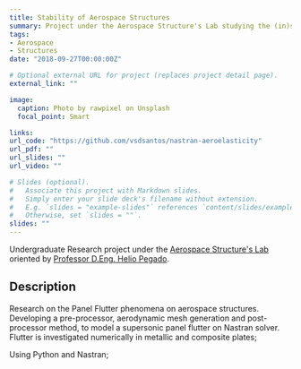 ```yaml
---
title: Stability of Aerospace Structures
summary: Project under the Aerospace Structure's Lab studying the (in)stability of aerospace structures
tags:
- Aerospace
- Structures
date: "2018-09-27T00:00:00Z"

# Optional external URL for project (replaces project detail page).
external_link: ""

image:
  caption: Photo by rawpixel on Unsplash
  focal_point: Smart

links:
url_code: "https://github.com/vsdsantos/nastran-aeroelasticity"
url_pdf: ""
url_slides: ""
url_video: ""

# Slides (optional).
#   Associate this project with Markdown slides.
#   Simply enter your slide deck's filename without extension.
#   E.g. `slides = "example-slides"` references `content/slides/example-slides.md`.
#   Otherwise, set `slides = ""`.
slides: ""
---
```


Undergraduate Research project under the [Aerospace Structure's Lab](https://www.researchgate.net/lab/Helio-Pegado-Lab)
oriented by [Professor D.Eng. Helio Pegado](https://www.researchgate.net/profile/Helio-Pegado).

## Description
Research on the Panel Flutter phenomena on
aerospace structures. Developing a pre-processor, aerodynamic mesh
generation and post-processor method, to model a supersonic panel
flutter on Nastran solver. Flutter is investigated numerically in
metallic and composite plates;

Using Python and Nastran;
